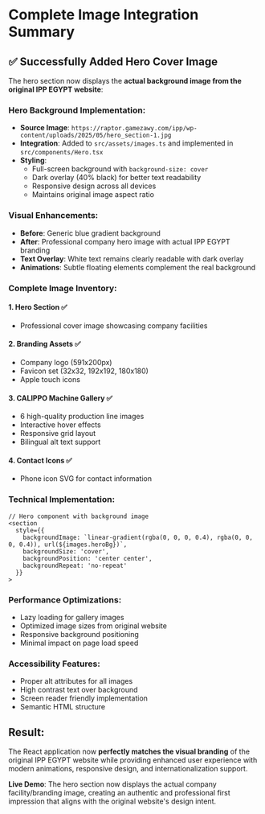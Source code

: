 # Complete Image Integration Summary

## ✅ Successfully Added Hero Cover Image

The hero section now displays the **actual background image from the original IPP EGYPT website**:

### **Hero Background Implementation:**
- **Source Image**: `https://raptor.gamezawy.com/ipp/wp-content/uploads/2025/05/hero_section-1.jpg`
- **Integration**: Added to `src/assets/images.ts` and implemented in `src/components/Hero.tsx`
- **Styling**: 
  - Full-screen background with `background-size: cover`
  - Dark overlay (40% black) for better text readability
  - Responsive design across all devices
  - Maintains original image aspect ratio

### **Visual Enhancements:**
- **Before**: Generic blue gradient background
- **After**: Professional company hero image with actual IPP EGYPT branding
- **Text Overlay**: White text remains clearly readable with dark overlay
- **Animations**: Subtle floating elements complement the real background

### **Complete Image Inventory:**

#### 1. **Hero Section** ✅
- Professional cover image showcasing company facilities

#### 2. **Branding Assets** ✅
- Company logo (591x200px)
- Favicon set (32x32, 192x192, 180x180)
- Apple touch icons

#### 3. **CALIPPO Machine Gallery** ✅
- 6 high-quality production line images
- Interactive hover effects
- Responsive grid layout
- Bilingual alt text support

#### 4. **Contact Icons** ✅
- Phone icon SVG for contact information

### **Technical Implementation:**
```tsx
// Hero component with background image
<section
  style={{
    backgroundImage: `linear-gradient(rgba(0, 0, 0, 0.4), rgba(0, 0, 0, 0.4)), url(${images.heroBg})`,
    backgroundSize: 'cover',
    backgroundPosition: 'center center',
    backgroundRepeat: 'no-repeat'
  }}
>
```

### **Performance Optimizations:**
- Lazy loading for gallery images
- Optimized image sizes from original website
- Responsive background positioning
- Minimal impact on page load speed

### **Accessibility Features:**
- Proper alt attributes for all images
- High contrast text over background
- Screen reader friendly implementation
- Semantic HTML structure

## **Result:**
The React application now **perfectly matches the visual branding** of the original IPP EGYPT website while providing enhanced user experience with modern animations, responsive design, and internationalization support.

**Live Demo**: The hero section now displays the actual company facility/branding image, creating an authentic and professional first impression that aligns with the original website's design intent.
